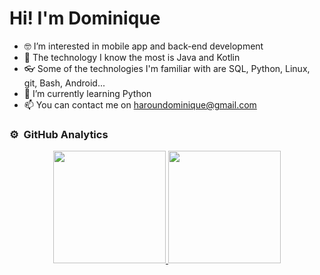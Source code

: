 # Hi! I'm Dominique

- 🤓 I’m interested in mobile app and back-end development
- 💪 The technology I know the most is Java and Kotlin
- 👓 Some of the technologies I'm familiar with are SQL, Python, Linux, git, Bash, Android...
- 🔎 I’m currently learning Python
- 📫 You can contact me on haroundominique@gmail.com

### ⚙️ &nbsp;GitHub Analytics
<p align="center">
<a href="https://github.com/Angelmbx">
  <img height="180em" src="https://github-readme-stats-eight-theta.vercel.app/api?username=HarounDominique&show_icons=true&theme=algolia&include_all_commits=true&count_private=true"/>
  <img height="180em" src="https://github-readme-stats-eight-theta.vercel.app/api/top-langs/?username=HarounDominique&layout=compact&langs_count=8&theme=algolia"/>
</a>
</p>

<!---
HarounDominique/HarounDominique is a ✨ special ✨ repository because its `README.md` (this file) appears on your GitHub profile.
You can click the Preview link to take a look at your changes.
--->
